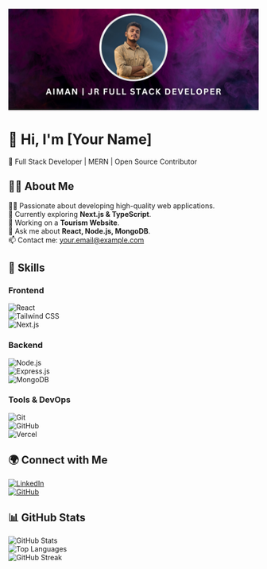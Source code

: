 ![Banner](https://raw.githubusercontent.com/Aiman03-del/assets/main/assets/Banner.png)


# 👋 Hi, I'm [Your Name]  
🚀 Full Stack Developer | MERN | Open Source Contributor  

## 🧑‍💻 About Me  
👨‍💻 Passionate about developing high-quality web applications.  
🌱 Currently exploring **Next.js & TypeScript**.  
🔭 Working on a **Tourism Website**.  
💬 Ask me about **React, Node.js, MongoDB**.  
📫 Contact me: your.email@example.com  

## 🚀 Skills  
### Frontend  
![React](https://img.shields.io/badge/React-20232A?style=for-the-badge&logo=react)  
![Tailwind CSS](https://img.shields.io/badge/TailwindCSS-38B2AC?style=for-the-badge&logo=tailwind-css)  
![Next.js](https://img.shields.io/badge/Next.js-000000?style=for-the-badge&logo=next.js)  

### Backend  
![Node.js](https://img.shields.io/badge/Node.js-43853D?style=for-the-badge&logo=node.js)  
![Express.js](https://img.shields.io/badge/Express.js-404D59?style=for-the-badge&logo=express)  
![MongoDB](https://img.shields.io/badge/MongoDB-4EA94B?style=for-the-badge&logo=mongodb)  

### Tools & DevOps  
![Git](https://img.shields.io/badge/Git-F05032?style=for-the-badge&logo=git)  
![GitHub](https://img.shields.io/badge/GitHub-181717?style=for-the-badge&logo=github)  
![Vercel](https://img.shields.io/badge/Vercel-000000?style=for-the-badge&logo=vercel)  

## 🌍 Connect with Me  
[![LinkedIn](https://img.shields.io/badge/LinkedIn-0A66C2?style=for-the-badge&logo=linkedin)](https://linkedin.com/in/your-profile)  
[![GitHub](https://img.shields.io/badge/GitHub-181717?style=for-the-badge&logo=github)](https://github.com/your-username)  

## 📊 GitHub Stats  
![GitHub Stats](https://github-readme-stats.vercel.app/api?username=Aiman03-del&show_icons=true&theme=radical)  
![Top Languages](https://github-readme-stats.vercel.app/api/top-langs/?username=Aiman03-del&layout=compact)  
![GitHub Streak](https://github-readme-streak-stats.herokuapp.com/?user=Aiman03-del&theme=radical)  
